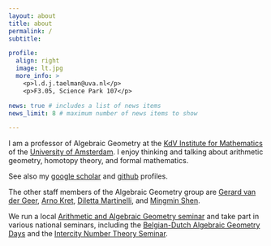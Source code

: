 ```yaml
---
layout: about
title: about
permalink: /
subtitle: 

profile:
  align: right
  image: lt.jpg
  more_info: >
    <p>l.d.j.taelman@uva.nl</p>
    <p>F3.05, Science Park 107</p>

news: true # includes a list of news items
news_limit: 8 # maximum number of news items to show

---
```

I am a professor of Algebraic Geometry at the [KdV Institute for
Mathematics](https://kdvi.uva.nl/)
of the [University of Amsterdam](https://www.uva.nl/). I enjoy thinking and
talking about arithmetic geometry, homotopy theory, and formal mathematics.

See also my [google
scholar](https://scholar.google.com/citations?user=TbTCE3gAAAAJ&hl=en) and
[github](https://github.com/LennyTaelman) profiles.

The other staff members of the Algebraic Geometry group are
[Gerard van der Geer](http://gerard.vdgeer.net/), [Arno
Kret](https://staff.fnwi.uva.nl/a.l.kret/), [Diletta
Martinelli](https://dilettamartinelli.wixsite.com/mysite), and
[Mingmin Shen](https://staff.fnwi.uva.nl/m.shen/).

We run a local [Arithmetic
and Algebraic Geometry
seminar](https://staff.fnwi.uva.nl/a.l.kret/Seminar/seminar.html) and take part
in various national seminars, including the [Belgian-Dutch Algebraic Geometry
Days](https://www.math.ru.nl/~bmoonen/BNL.html) and the [Intercity Number Theory
Seminar](http://pub.math.leidenuniv.nl/~brightmj/ic/current.html).

